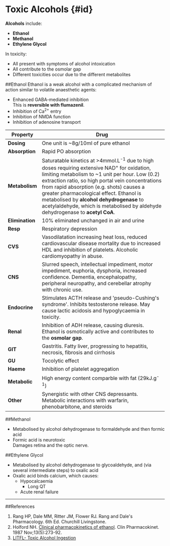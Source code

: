 # Toxic Alcohols {#id}

**Alcohols** include:
* **Ethanol**
* **Methanol**
* **Ethylene Glycol**

In toxicity:
* All present with symptoms of alcohol intoxication
* All contribute to the osmolar gap
* Different toxicities occur due to the different metabolites

##Ethanol
Ethanol is a weak alcohol with a complicated mechanism of action similar to volatile anaesthetic agents:
* Enhanced GABA-mediated inhibition  
This is **reversible with flumazenil**.
* Inhibition of Ca<sup>2+</sup> entry
* Inhibition of NMDA function
* Inhibition of adenosine transport


|Property|Drug
|--|--|
|**Dosing**|One unit is ~8g/10ml of pure ethanol
|**Absorption**|Rapid PO absorption
|**Metabolism**|Saturatable kinetics at >4mmol.L<sup>-1</sup> due to high doses requiring extensive NAD<sup>+</sup> for oxidation, limiting metabolism to ~1 unit per hour. Low (0.2) extraction ratio, so high portal vein concentrations from rapid absorption (e.g. shots) causes a greater pharmacological effect. Ethanol is metabolised by **alcohol dehydrogenase** to acetylaldehyde, which is metabolised by aldehyde dehydrogenase to **acetyl CoA**.
|**Elimination**|10% eliminated unchanged in air and urine
|**Resp**|Respiratory depression
|**CVS**|Vasodilatation increasing heat loss, reduced cardiovascular disease mortality due to increased HDL and inhibition of platelets. Alcoholic cardiomyopathy in abuse.
|**CNS**|Slurred speech, intellectual impediment, motor impediment, euphoria, dysphoria, increased confidence. Dementia, encephalopathy, peripheral neuropathy, and cerebellar atrophy with chronic use.
|**Endocrine**|Stimulates ACTH release and 'pseudo-Cushing's syndrome'. Inhibits testosterone release. May cause lactic acidosis and hypoglycaemia in toxicity.
|**Renal**|Inhibition of ADH release, causing diuresis. Ethanol is osmotically active and contributes to the **osmolar gap**.
|**GIT**|Gastritis. Fatty liver, progressing to hepatitis, necrosis, fibrosis and cirrhosis
|**GU**|Tocolytic effect
|**Haeme**|Inhibition of platelet aggregation
|**Metabolic**|High energy content comparble with fat (29kJ.g<sup>-1</sup>)
|**Other**|Synergistic with other CNS depressants. Metabolic interactions with warfarin, phenobarbitone, and steroids

##Methanol
* Metabolised by alcohol dehydrogenase to formaldehyde and then formic acid
* Formic acid is neurotoxic  
Damages retina and the optic nerve.

##Ethylene Glycol
* Metabolised by alcohol dehydrogenase to glycoaldehyde, and (via several intermediate steps) to oxalic acid
* Oxalic acid binds calcium, which causes:
  * Hypocalcaemia
    * Long QT
  * Acute renal failure



---
##References
1. Rang HP, Dale MM, Ritter JM, Flower RJ. Rang and Dale's Pharmacology. 6th Ed. Churchill Livingstone.
2. Holford NH. [Clinical pharmacokinetics of ethanol](https://www.ncbi.nlm.nih.gov/pubmed/3319346). Clin Pharmacokinet. 1987
Nov;13(5):273-92.
3. [LITFL- Toxic Alcohol Ingestion](http://lifeinthefastlane.com/toxic-alcohol-ingestion/)